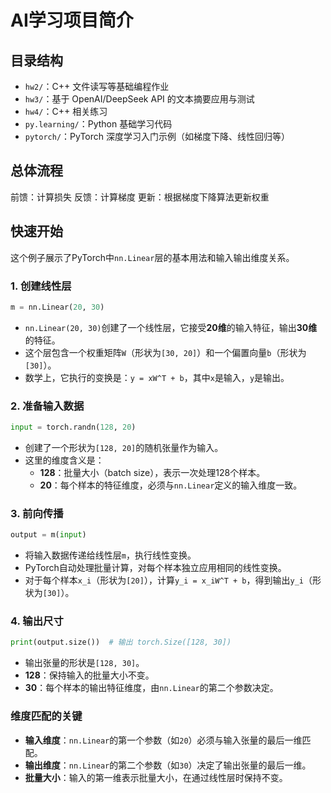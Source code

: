 # AI学习项目简介


## 目录结构

- `hw2/`：C++ 文件读写等基础编程作业
- `hw3/`：基于 OpenAI/DeepSeek API 的文本摘要应用与测试
- `hw4/`：C++ 相关练习
- `py.learning/`：Python 基础学习代码
- `pytorch/`：PyTorch 深度学习入门示例（如梯度下降、线性回归等）

## 总体流程
前馈：计算损失
反馈：计算梯度
更新：根据梯度下降算法更新权重
## 快速开始

这个例子展示了PyTorch中`nn.Linear`层的基本用法和输入输出维度关系。

### 1. 创建线性层
```python
m = nn.Linear(20, 30)
```
- `nn.Linear(20, 30)`创建了一个线性层，它接受**20维**的输入特征，输出**30维**的特征。
- 这个层包含一个权重矩阵`W`（形状为`[30, 20]`）和一个偏置向量`b`（形状为`[30]`）。
- 数学上，它执行的变换是：`y = xW^T + b`，其中`x`是输入，`y`是输出。

### 2. 准备输入数据
```python
input = torch.randn(128, 20)
```
- 创建了一个形状为`[128, 20]`的随机张量作为输入。
- 这里的维度含义是：
  - **128**：批量大小（batch size），表示一次处理128个样本。
  - **20**：每个样本的特征维度，必须与`nn.Linear`定义的输入维度一致。

### 3. 前向传播
```python
output = m(input)
```
- 将输入数据传递给线性层`m`，执行线性变换。
- PyTorch自动处理批量计算，对每个样本独立应用相同的线性变换。
- 对于每个样本`x_i`（形状为`[20]`），计算`y_i = x_iW^T + b`，得到输出`y_i`（形状为`[30]`）。

### 4. 输出尺寸
```python
print(output.size())  # 输出 torch.Size([128, 30])
```
- 输出张量的形状是`[128, 30]`。
- **128**：保持输入的批量大小不变。
- **30**：每个样本的输出特征维度，由`nn.Linear`的第二个参数决定。

### 维度匹配的关键
- **输入维度**：`nn.Linear`的第一个参数（如`20`）必须与输入张量的最后一维匹配。
- **输出维度**：`nn.Linear`的第二个参数（如`30`）决定了输出张量的最后一维。
- **批量大小**：输入的第一维表示批量大小，在通过线性层时保持不变。

